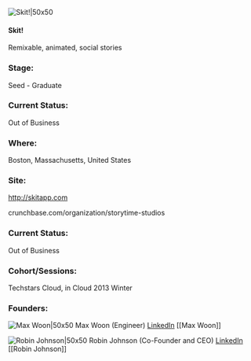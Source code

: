 

![Skit!|50x50](https://apimg.techstars.com/connect/images/image_files/5311/115b/4580/df34/2e00/0003/original/Untitled-1.jpg)

#### Skit!
Remixable, animated, social stories

### Stage: 
Seed - Graduate 

### Current Status: 
Out of Business

### Where:
Boston, Massachusetts, United States

### Site:
http://skitapp.com



crunchbase.com/organization/storytime-studios

### Current Status: 
Out of Business

### Cohort/Sessions: 
Techstars Cloud, in Cloud 2013 Winter

### Founders: 

![Max Woon|50x50](https://s3.amazonaws.com/photos.angel.co/users/8681-medium_jpg?1298314875) Max Woon (Engineer) [LinkedIn](https://linkedin.com/in/maxwoon) [[Max Woon]]

![Robin Johnson|50x50](https://apimg.techstars.com/connect/images/image_files/591466cf9c66a9180d000002/original/robin_exec_1_1k.jpg) Robin Johnson (Co-Founder and CEO) [LinkedIn](https://linkedin.com/in/robinjohnson3) [[Robin Johnson]]


